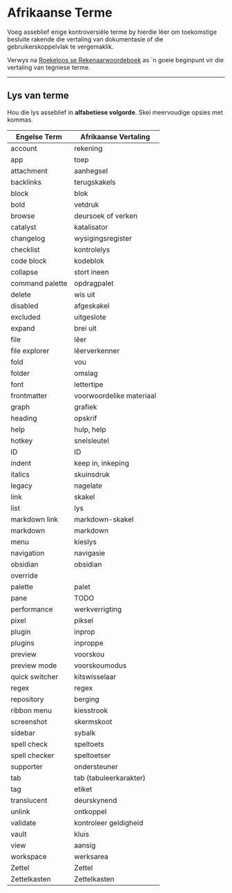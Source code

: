 # Afrikaanse Terme

Voeg asseblief enige kontroversiële terme by hierdie lêer om toekomstige besluite rakende die vertaling van dokumentasie of die gebruikerskoppelvlak te vergemaklik.

Verwys na [Roekeloos se Rekenaarwoordeboek](https://www.roekeloos.co.za/woordeboeke/rekenaarwoordeboek/) as \`n goeie beginpunt vir die vertaling van tegniese terme.

---
## Lys van terme
Hou die lys asseblief in **alfabetiese volgorde**. Skei meervoudige opsies met kommas.

|Engelse Term|Afrikaanse Vertaling|
|-|-|
account|rekening
app|toep
attachment|aanhegsel
backlinks|terugskakels
block|blok
bold|vetdruk
browse|deursoek of verken
catalyst|katalisator
changelog|wysigingsregister
checklist|kontrolelys
code block|kodeblok
collapse|stort ineen
command palette|opdragpalet
delete|wis uit
disabled|afgeskakel
excluded|uitgeslote
expand|brei uit
file|lêer
file explorer|lêerverkenner
fold|vou
folder|omslag
font|lettertipe
frontmatter|voorwoordelike materiaal
graph|grafiek
heading|opskrif
help|hulp, help
hotkey|snelsleutel
ID|ID
indent|keep in, inkeping
italics|skuinsdruk
legacy|nagelate
link|skakel
list|lys
markdown link|markdown-skakel
markdown|markdown
menu|kieslys
navigation|navigasie
obsidian|obsidian
override|
palette|palet
pane|TODO
performance|werkverrigting
pixel|piksel
plugin|inprop
plugins|inproppe
preview|voorskou
preview mode|voorskoumodus
quick switcher|kitswisselaar
regex|regex
repository|berging
ribbon menu|kiesstrook
screenshot|skermskoot
sidebar|sybalk
spell check|speltoets
spell checker|speltoetser
supporter|ondersteuner
tab|tab (tabuleerkarakter)
tag|etiket
translucent|deurskynend
unlink|ontkoppel
validate|kontroleer geldigheid
vault|kluis
view|aansig
workspace|werksarea
Zettel|Zettel
Zettelkasten|Zettelkasten

